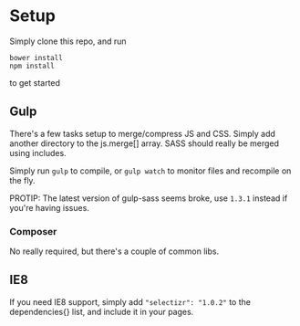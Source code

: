 # Setup

Simply clone this repo, and run

    bower install
    npm install

to get started

## Gulp

There's a few tasks setup to merge/compress JS and CSS. Simply add another directory to the js.merge[] array. SASS should really be merged using includes.

Simply run `gulp` to compile, or `gulp watch` to monitor files and recompile on the fly.

PROTIP: The latest version of gulp-sass seems broke, use `1.3.1` instead if you're having issues.

### Composer

No really required, but there's a couple of common libs.

## IE8

If you need IE8 support, simply add `"selectizr": "1.0.2"` to the dependencies{} list, and include it in your pages.